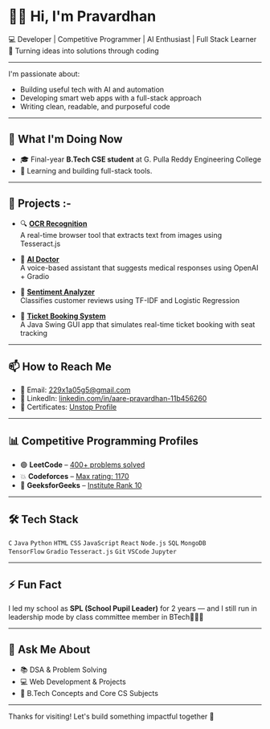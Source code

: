 # 👋🏻 Hi, I'm Pravardhan  
💻 Developer | Competitive Programmer | AI Enthusiast | Full Stack Learner  
🚀 Turning ideas into solutions through coding 

---

I'm passionate about:
- Building useful tech with AI and automation
- Developing smart web apps with a full-stack approach
- Writing clean, readable, and purposeful code

---

## 🧠 What I'm Doing Now

- 🎓 Final-year **B.Tech CSE student** at G. Pulla Reddy Engineering College  
- 🔹 Learning and building full-stack tools.

---

## 💼 Projects :-

- 🔍 [**OCR Recognition**](https://github.com/Pravardhan-45/ocr-recognition)  
  A real-time browser tool that extracts text from images using Tesseract.js

- 🤖 [**AI Doctor**](https://github.com/Pravardhan-45/ai-doctor)  
  A voice-based assistant that suggests medical responses using OpenAI + Gradio

- 💬 [**Sentiment Analyzer**](https://github.com/Pravardhan-45/sentiment-analysis)  
  Classifies customer reviews using TF-IDF and Logistic Regression

- 🎫 [**Ticket Booking System**](https://github.com/Pravardhan-45/TicketBookingSystem)  
  A Java Swing GUI app that simulates real-time ticket booking with seat tracking

---

## 📫 How to Reach Me

- 📧 Email: [229x1a05g5@gmail.com](mailto:229x1a05g5@gmail.com)
- 🔗 LinkedIn: [linkedin.com/in/aare-pravardhan-11b456260](https://www.linkedin.com/in/aare-pravardhan-11b456260/)
- 📄 Certificates: [Unstop Profile](https://unstop.com/u/pravardhan_45)

---

## 📊 Competitive Programming Profiles

- 🟢 **LeetCode** – [400+ problems solved](https://leetcode.com/u/pravardhan45/)
- 💥 **Codeforces** – [Max rating: 1170](https://codeforces.com/profile/pravardhan_45)
- 🎯 **GeeksforGeeks** – [Institute Rank 10](https://www.geeksforgeeks.org/user/pravardhanaar/)

---

## 🛠️ Tech Stack

`C` `Java` `Python` `HTML` `CSS` `JavaScript` `React` `Node.js` `SQL` `MongoDB`  
`TensorFlow` `Gradio` `Tesseract.js` `Git` `VSCode` `Jupyter`

---

## ⚡ Fun Fact

I led my school as **SPL (School Pupil Leader)** for 2 years — and I still run in leadership mode by class committee member in BTech🏃‍♂️💯

---

## 💬 Ask Me About

- 📚 DSA & Problem Solving  
- 💻 Web Development & Projects  
- 🏫 B.Tech Concepts and Core CS Subjects

---

Thanks for visiting! Let's build something impactful together 🙌
